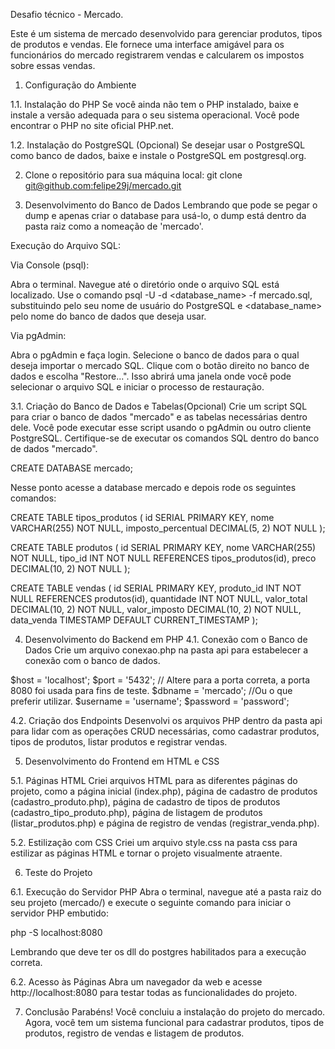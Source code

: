Desafio técnico - Mercado.

Este é um sistema de mercado desenvolvido para gerenciar produtos, tipos de produtos e vendas. Ele fornece uma interface amigável para os funcionários do mercado registrarem vendas e calcularem os impostos sobre essas vendas.

1. Configuração do Ambiente

1.1. Instalação do PHP
Se você ainda não tem o PHP instalado, baixe e instale a versão adequada para o seu sistema operacional. Você pode encontrar o PHP no site oficial PHP.net.

1.2. Instalação do PostgreSQL (Opcional)
Se desejar usar o PostgreSQL como banco de dados, baixe e instale o PostgreSQL em postgresql.org.

2. Clone o repositório para sua máquina local:
git clone [git@github.com:felipe29j/mercado.git](https://github.com/felipe29j/mercado.git)

3. Desenvolvimento do Banco de Dados 
Lembrando que pode se pegar o dump e apenas criar o database para usá-lo, o dump está dentro da pasta raiz como a nomeação de 'mercado'.

Execução do Arquivo SQL:

Via Console (psql):

Abra o terminal.
Navegue até o diretório onde o arquivo SQL está localizado.
Use o comando psql -U <username> -d <database_name> -f mercado.sql, substituindo <username> pelo seu nome de usuário do PostgreSQL e <database_name> pelo nome do banco de dados que deseja usar.

Via pgAdmin:

Abra o pgAdmin e faça login.
Selecione o banco de dados para o qual deseja importar o mercado SQL.
Clique com o botão direito no banco de dados e escolha "Restore...". Isso abrirá uma janela onde você pode selecionar o arquivo SQL e iniciar o processo de restauração.

3.1. Criação do Banco de Dados e Tabelas(Opcional)
Crie um script SQL para criar o banco de dados "mercado" e as tabelas necessárias dentro dele. Você pode executar esse script usando o pgAdmin ou outro cliente PostgreSQL. Certifique-se de executar os comandos SQL dentro do banco de dados "mercado".

CREATE DATABASE mercado;

Nesse ponto acesse a database mercado e depois rode os seguintes comandos:

CREATE TABLE tipos_produtos (
    id SERIAL PRIMARY KEY,
    nome VARCHAR(255) NOT NULL,
    imposto_percentual DECIMAL(5, 2) NOT NULL
);

CREATE TABLE produtos (
    id SERIAL PRIMARY KEY,
    nome VARCHAR(255) NOT NULL,
    tipo_id INT NOT NULL REFERENCES tipos_produtos(id),
    preco DECIMAL(10, 2) NOT NULL
);

CREATE TABLE vendas (
    id SERIAL PRIMARY KEY,
    produto_id INT NOT NULL REFERENCES produtos(id),
    quantidade INT NOT NULL,
    valor_total DECIMAL(10, 2) NOT NULL,
    valor_imposto DECIMAL(10, 2) NOT NULL,
    data_venda TIMESTAMP DEFAULT CURRENT_TIMESTAMP
);

4. Desenvolvimento do Backend em PHP
4.1. Conexão com o Banco de Dados
Crie um arquivo conexao.php na pasta api para estabelecer a conexão com o banco de dados.

$host = 'localhost';
$port = '5432'; // Altere para a porta correta, a porta 8080 foi usada para fins de teste.
$dbname = 'mercado'; //Ou o que preferir utilizar.
$username = 'username';
$password = 'password';

4.2. Criação dos Endpoints
Desenvolvi os arquivos PHP dentro da pasta api para lidar com as operações CRUD necessárias, como cadastrar produtos, tipos de produtos, listar produtos e registrar vendas.

5. Desenvolvimento do Frontend em HTML e CSS

5.1. Páginas HTML
Criei arquivos HTML para as diferentes páginas do projeto, como a página inicial (index.php), página de cadastro de produtos (cadastro_produto.php), página de cadastro de tipos de produtos (cadastro_tipo_produto.php), página de listagem de produtos (listar_produtos.php) e página de registro de vendas (registrar_venda.php).

5.2. Estilização com CSS
Criei um arquivo style.css na pasta css para estilizar as páginas HTML e tornar o projeto visualmente atraente.

6. Teste do Projeto

6.1. Execução do Servidor PHP
Abra o terminal, navegue até a pasta raiz do seu projeto (mercado/) e execute o seguinte comando para iniciar o servidor PHP embutido:

php -S localhost:8080

Lembrando que deve ter os dll do postgres habilitados para a execução correta.

6.2. Acesso às Páginas
Abra um navegador da web e acesse http://localhost:8080 para testar todas as funcionalidades do projeto.

7. Conclusão
Parabéns! Você concluiu a instalação do projeto do mercado. Agora, você tem um sistema funcional para cadastrar produtos, tipos de produtos, registro de vendas e listagem de produtos.